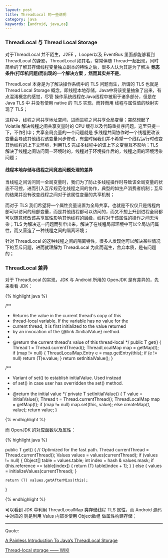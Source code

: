 ```yaml
---
layout: post
title: ThreadLocal 的一些说明
category: java
keywords: [android, java,os]
---
```



###  ThreadLocal 与 Thread Local  Storage

对于ThreadLocal 并不陌生，J2EE ，Looper以及 EventBus 里面都能够看到 ThreadLocal 的身影，ThreadLocal 如其名，常常伴随 Thread一起出现，同时简单的了解其存储线程变量独立副本的特性之后，很多人认为其是为了解决 **竞态条件(打印机问题)**而出现的一个解决方案 ，然而**其实并不是**。

ThreadLocal 本身是为了解决操作系统中的 TLS 问题而生，所谓的 TLS 也就是 Thread Local Storage 概念，即线程本地存储，Java中将该变量抽象了出来，有点混淆概念的感觉，尽管 操作系统线程在Java线程中被用于诸多部分，但是在 Java TLS 中 并没有使用 native 的  TLS 实现，而转而用 线程与属性值的映射实现了 TLS；



进程中，线程之间共享地址空间，进而进程之间共享全局变量；突然想起了 Volatile 解决线程之间共享变量时的 CPU 缓存以及代码重排序问题，这里只提一下，不作引申；共享全局变量的一个问题就是 多线程共同协作时一个线程更改该变量会导致其他线程该变量同步修改，有些时候我们并不希望一个线程运行时改变其他线程的上下文环境，利用TLS 完成多线程中的该上下文变量互不影响；TLS 解决了线程之间访问同一环境时的，线程对于环境操作后的，线程之间的环境污染问题；


####  线程本地存储与线程之间竞态问题处理的差异


当线程之间访问同一全局变量时，我们为了防止多线程操作时导致该全局变量的状态不可控，进而引入互斥规范化线程之间的协作，典型的如生产消费者机制；互斥的结果并没有改变线程之间对于该属性变量的共享机制；

而对于 TLS 我们希望将一个属性变量设置为全局共享，也就是不仅仅只是线程内部可以访问的局部变量，而是其他线程都可以访问的，而又不想上升到进程全局都可以随意修改该共享属性影响其他线程的层级，线程对于该属性的操作之间无污染；TLS 为解决这一问题而引申出来，解决了在线程局部环境中可以全局访问属性，而又营造了一种线程之间的隔离环境；

针对 ThreadLocal 的这种线程之间的隔离特性，很多人发现他可以解决某些情况下的互斥问题，进而就理解为 ThreadLocal 为此而诞生，舍弃本质，是有问题的；


###  ThreadLocal 差异

对于 ThreadLocal 的实现，JDK 与 Android 所用的 OpenJDK 是有差异的，先来看看 JDK：


{% highlight java %}

/**
 * Returns the value in the current thread's copy of this
 * thread-local variable.  If the variable has no value for the
 * current thread, it is first initialized to the value returned
 * by an invocation of the {@link #initialValue} method.
 *
 * @return the current thread's value of this thread-local
 */
public T get() {
    Thread t = Thread.currentThread();
    ThreadLocalMap map = getMap(t);
    if (map != null) {
        ThreadLocalMap.Entry e = map.getEntry(this);
        if (e != null)
            return (T)e.value;
    }
    return setInitialValue();
}

/**
 * Variant of set() to establish initialValue. Used instead
 * of set() in case user has overridden the set() method.
 *
 * @return the initial value
 */
private T setInitialValue() {
    T value = initialValue();
    Thread t = Thread.currentThread();
    ThreadLocalMap map = getMap(t);
    if (map != null)
        map.set(this, value);
    else
        createMap(t, value);
    return value;
}

{% endhighlight %}  

而 OpenJDK 的对应函数以及属性：

{% highlight java %}

public T get() {
    // Optimized for the fast path.
    Thread currentThread = Thread.currentThread();
    Values values = values(currentThread);
    if (values != null) {
        Object[] table = values.table;
        int index = hash & values.mask;
        if (this.reference == table[index]) {
            return (T) table[index + 1];
        }
    } else {
        values = initializeValues(currentThread);
    }

    return (T) values.getAfterMiss(this);
}

{% endhighlight %}  

可以看到 JDK 中利用 ThreadLocalMap 类存储线程 TLS 属性，而 Android 源码中对应的 则是利用 Valus 内部类使用 Object数组 做属性构建存储；


---

Quote:

[A Painless Introduction To Java’s ThreadLocal Storage](https://www.appneta.com/blog/introduction-to-javas-threadlocal-storage/)


[Thread-local storage —— WIKI](https://en.wikipedia.org/wiki/Thread-local_storage)
